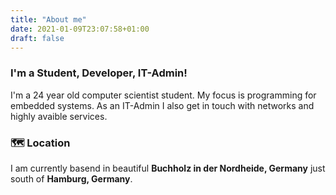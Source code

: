 ```yaml
---
title: "About me"
date: 2021-01-09T23:07:58+01:00
draft: false
---
```



### I'm a Student, Developer, IT-Admin!
I'm a 24 year old computer scientist student. My focus is programming for embedded systems.
As an IT-Admin I also get in touch with networks and highly avaible services.

### 🗺️ Location
I am currently basend in beautiful **Buchholz in der Nordheide, Germany** just south of **Hamburg, Germany**.
